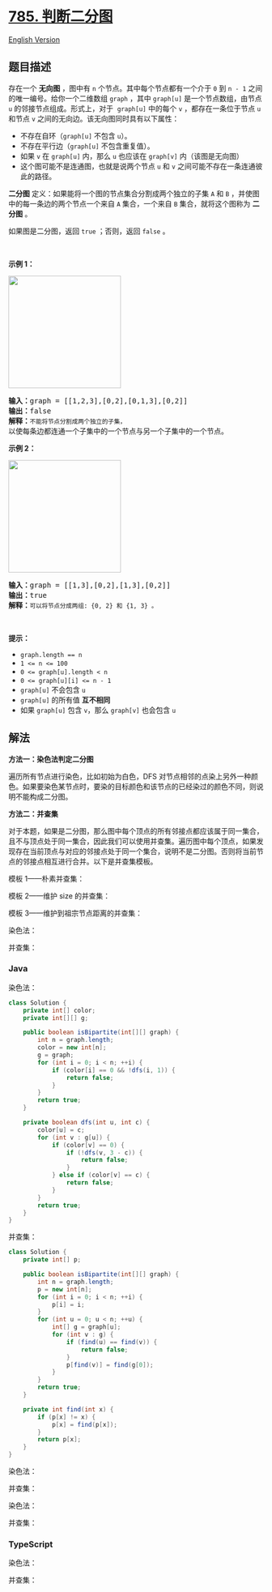 # [785. 判断二分图](https://leetcode.cn/problems/is-graph-bipartite)

[English Version](/solution/0700-0799/0785.Is%20Graph%20Bipartite/README_EN.md)

## 题目描述

<!-- 这里写题目描述 -->

存在一个 <strong>无向图</strong> ，图中有 <code>n</code> 个节点。其中每个节点都有一个介于 <code>0</code> 到 <code>n - 1</code> 之间的唯一编号。给你一个二维数组 <code>graph</code> ，其中 <code>graph[u]</code> 是一个节点数组，由节点 <code>u</code> 的邻接节点组成。形式上，对于  <code>graph[u]</code> 中的每个 <code>v</code> ，都存在一条位于节点 <code>u</code> 和节点 <code>v</code> 之间的无向边。该无向图同时具有以下属性：

<ul>
	<li>不存在自环（<code>graph[u]</code> 不包含 <code>u</code>）。</li>
	<li>不存在平行边（<code>graph[u]</code> 不包含重复值）。</li>
	<li>如果 <code>v</code> 在 <code>graph[u]</code> 内，那么 <code>u</code> 也应该在 <code>graph[v]</code> 内（该图是无向图）</li>
	<li>这个图可能不是连通图，也就是说两个节点 <code>u</code> 和 <code>v</code> 之间可能不存在一条连通彼此的路径。</li>
</ul>

<p><strong>二分图</strong> 定义：如果能将一个图的节点集合分割成两个独立的子集 <code>A</code> 和 <code>B</code> ，并使图中的每一条边的两个节点一个来自 <code>A</code> 集合，一个来自 <code>B</code> 集合，就将这个图称为 <strong>二分图</strong> 。</p>

<p>如果图是二分图，返回 <code>true</code><em> </em>；否则，返回 <code>false</code> 。</p>

<p> </p>

<p><strong>示例 1：</strong></p>
<img alt="" src="https://fastly.jsdelivr.net/gh/doocs/leetcode@main/solution/0700-0799/0785.Is%20Graph%20Bipartite/images/bi2.jpg" style="width: 222px; height: 222px;" />
<pre>
<strong>输入：</strong>graph = [[1,2,3],[0,2],[0,1,3],[0,2]]
<strong>输出：</strong>false
<strong>解释：</strong><code>不能将节点分割成两个独立的子集，</code>以使每条边都连通一个子集中的一个节点与另一个子集中的一个节点。</pre>

<p><strong>示例 2：</strong></p>
<img alt="" src="https://fastly.jsdelivr.net/gh/doocs/leetcode@main/solution/0700-0799/0785.Is%20Graph%20Bipartite/images/bi1.jpg" style="width: 222px; height: 222px;" />
<pre>
<strong>输入：</strong>graph = [[1,3],[0,2],[1,3],[0,2]]
<strong>输出：</strong>true
<strong>解释：</strong><code>可以将节点分成两组: {0, 2} 和 {1, 3} 。</code></pre>

<p> </p>

<p><strong>提示：</strong></p>

<ul>
	<li><code>graph.length == n</code></li>
	<li><code>1 <= n <= 100</code></li>
	<li><code>0 <= graph[u].length < n</code></li>
	<li><code>0 <= graph[u][i] <= n - 1</code></li>
	<li><code>graph[u]</code> 不会包含 <code>u</code></li>
	<li><code>graph[u]</code> 的所有值 <strong>互不相同</strong></li>
	<li>如果 <code>graph[u]</code> 包含 <code>v</code>，那么 <code>graph[v]</code> 也会包含 <code>u</code></li>
</ul>

## 解法

**方法一：染色法判定二分图**

遍历所有节点进行染色，比如初始为白色，DFS 对节点相邻的点染上另外一种颜色。如果要染色某节点时，要染的目标颜色和该节点的已经染过的颜色不同，则说明不能构成二分图。

**方法二：并查集**

对于本题，如果是二分图，那么图中每个顶点的所有邻接点都应该属于同一集合，且不与顶点处于同一集合，因此我们可以使用并查集。遍历图中每个顶点，如果发现存在当前顶点与对应的邻接点处于同一个集合，说明不是二分图。否则将当前节点的邻接点相互进行合并。以下是并查集模板。

模板 1——朴素并查集：

模板 2——维护 size 的并查集：

模板 3——维护到祖宗节点距离的并查集：

染色法：

并查集：

### **Java**

染色法：

```java
class Solution {
    private int[] color;
    private int[][] g;

    public boolean isBipartite(int[][] graph) {
        int n = graph.length;
        color = new int[n];
        g = graph;
        for (int i = 0; i < n; ++i) {
            if (color[i] == 0 && !dfs(i, 1)) {
                return false;
            }
        }
        return true;
    }

    private boolean dfs(int u, int c) {
        color[u] = c;
        for (int v : g[u]) {
            if (color[v] == 0) {
                if (!dfs(v, 3 - c)) {
                    return false;
                }
            } else if (color[v] == c) {
                return false;
            }
        }
        return true;
    }
}
```

并查集：

```java
class Solution {
    private int[] p;

    public boolean isBipartite(int[][] graph) {
        int n = graph.length;
        p = new int[n];
        for (int i = 0; i < n; ++i) {
            p[i] = i;
        }
        for (int u = 0; u < n; ++u) {
            int[] g = graph[u];
            for (int v : g) {
                if (find(u) == find(v)) {
                    return false;
                }
                p[find(v)] = find(g[0]);
            }
        }
        return true;
    }

    private int find(int x) {
        if (p[x] != x) {
            p[x] = find(p[x]);
        }
        return p[x];
    }
}
```

染色法：

并查集：

染色法：

并查集：

### **TypeScript**

染色法：

并查集：
